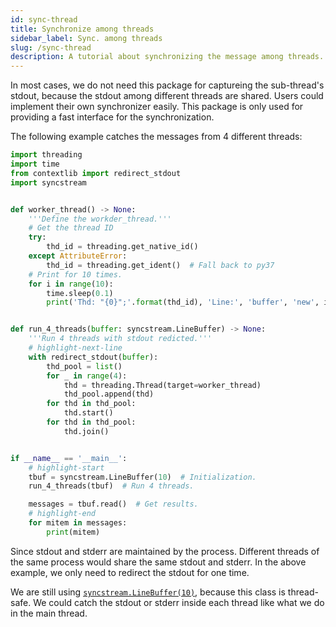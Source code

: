 ```yaml
---
id: sync-thread
title: Synchronize among threads
sidebar_label: Sync. among threads
slug: /sync-thread
description: A tutorial about synchronizing the message among threads.
---
```


In most cases, we do not need this package for captureing the sub-thread's stdout, because the stdout among different threads are shared. Users could implement their own synchronizer easily. This package is only used for providing a fast interface for the synchronization.

The following example catches the messages from 4 different threads:

```python showLineNumbers title="sync-thread.py"
import threading
import time
from contextlib import redirect_stdout
import syncstream


def worker_thread() -> None:
    '''Define the workder_thread.'''
    # Get the thread ID
    try:
        thd_id = threading.get_native_id()
    except AttributeError:
        thd_id = threading.get_ident()  # Fall back to py37
    # Print for 10 times.
    for i in range(10):
        time.sleep(0.1)
        print('Thd: "{0}";'.format(thd_id), 'Line:', 'buffer', 'new', i)


def run_4_threads(buffer: syncstream.LineBuffer) -> None:
    '''Run 4 threads with stdout redicted.'''
    # highlight-next-line
    with redirect_stdout(buffer):
        thd_pool = list()
        for _ in range(4):
            thd = threading.Thread(target=worker_thread)
            thd_pool.append(thd)
        for thd in thd_pool:
            thd.start()
        for thd in thd_pool:
            thd.join()


if __name__ == '__main__':
    # highlight-start
    tbuf = syncstream.LineBuffer(10)  # Initialization.
    run_4_threads(tbuf)  # Run 4 threads.

    messages = tbuf.read()  # Get results.
    # highlight-end
    for mitem in messages:
        print(mitem)
```

Since stdout and stderr are maintained by the process. Different threads of the same process would share the same stdout and stderr. In the above example, we only need to redirect the stdout for one time.

We are still using [`syncstream.LineBuffer(10)`](../apis/mproc/LineBuffer.mdx), because this class is thread-safe. We could catch the stdout or stderr inside each thread like what we do in the main thread.
